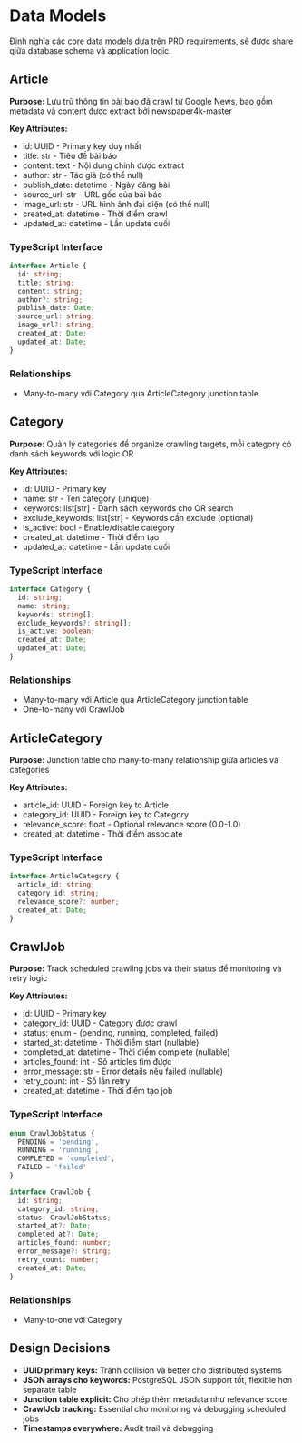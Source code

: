 # Data Models

Định nghĩa các core data models dựa trên PRD requirements, sẽ được share giữa database schema và application logic.

## Article

**Purpose:** Lưu trữ thông tin bài báo đã crawl từ Google News, bao gồm metadata và content được extract bởi newspaper4k-master

**Key Attributes:**
- id: UUID - Primary key duy nhất
- title: str - Tiêu đề bài báo
- content: text - Nội dung chính được extract
- author: str - Tác giả (có thể null)  
- publish_date: datetime - Ngày đăng bài
- source_url: str - URL gốc của bài báo
- image_url: str - URL hình ảnh đại diện (có thể null)
- created_at: datetime - Thời điểm crawl
- updated_at: datetime - Lần update cuối

### TypeScript Interface
```typescript
interface Article {
  id: string;
  title: string;
  content: string;
  author?: string;
  publish_date: Date;
  source_url: string;
  image_url?: string;
  created_at: Date;
  updated_at: Date;
}
```

### Relationships
- Many-to-many với Category qua ArticleCategory junction table

## Category

**Purpose:** Quản lý categories để organize crawling targets, mỗi category có danh sách keywords với logic OR

**Key Attributes:**
- id: UUID - Primary key
- name: str - Tên category (unique)
- keywords: list[str] - Danh sách keywords cho OR search
- exclude_keywords: list[str] - Keywords cần exclude (optional)
- is_active: bool - Enable/disable category
- created_at: datetime - Thời điểm tạo
- updated_at: datetime - Lần update cuối

### TypeScript Interface  
```typescript
interface Category {
  id: string;
  name: string;
  keywords: string[];
  exclude_keywords?: string[];
  is_active: boolean;
  created_at: Date;
  updated_at: Date;
}
```

### Relationships
- Many-to-many với Article qua ArticleCategory junction table
- One-to-many với CrawlJob

## ArticleCategory

**Purpose:** Junction table cho many-to-many relationship giữa articles và categories

**Key Attributes:**
- article_id: UUID - Foreign key to Article
- category_id: UUID - Foreign key to Category
- relevance_score: float - Optional relevance score (0.0-1.0)
- created_at: datetime - Thời điểm associate

### TypeScript Interface
```typescript
interface ArticleCategory {
  article_id: string;
  category_id: string;
  relevance_score?: number;
  created_at: Date;
}
```

## CrawlJob

**Purpose:** Track scheduled crawling jobs và their status để monitoring và retry logic

**Key Attributes:**
- id: UUID - Primary key
- category_id: UUID - Category được crawl
- status: enum - (pending, running, completed, failed)
- started_at: datetime - Thời điểm start (nullable)
- completed_at: datetime - Thời điểm complete (nullable)
- articles_found: int - Số articles tìm được
- error_message: str - Error details nếu failed (nullable)
- retry_count: int - Số lần retry
- created_at: datetime - Thời điểm tạo job

### TypeScript Interface
```typescript
enum CrawlJobStatus {
  PENDING = 'pending',
  RUNNING = 'running', 
  COMPLETED = 'completed',
  FAILED = 'failed'
}

interface CrawlJob {
  id: string;
  category_id: string;
  status: CrawlJobStatus;
  started_at?: Date;
  completed_at?: Date;
  articles_found: number;
  error_message?: string;
  retry_count: number;
  created_at: Date;
}
```

### Relationships
- Many-to-one với Category

## Design Decisions

- **UUID primary keys:** Tránh collision và better cho distributed systems
- **JSON arrays cho keywords:** PostgreSQL JSON support tốt, flexible hơn separate table
- **Junction table explicit:** Cho phép thêm metadata như relevance score
- **CrawlJob tracking:** Essential cho monitoring và debugging scheduled jobs
- **Timestamps everywhere:** Audit trail và debugging